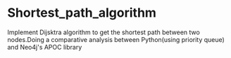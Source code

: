 # Shortest_path_algorithm

Implement Dijsktra algorithm to get the shortest path between two nodes.Doing a comparative analysis between Python(using priority queue) and Neo4j's APOC library 
